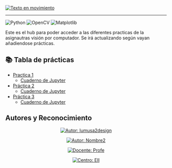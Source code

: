 <div style="center">

[![Texto en movimiento](https://readme-typing-svg.herokuapp.com?font=Fira+Code&size=25&duration=1500&pause=9000&color=8A36D2&center=true&vCenter=true&width=400&height=50&lines=Visión+por+computador)]()




---

![Python](https://img.shields.io/badge/python-3.10-blue?logo=python)
![OpenCV](https://img.shields.io/badge/OpenCV-Enabled-green?logo=opencv)
![Matplotlib](https://img.shields.io/badge/Matplotlib-Graphs-orange?logo=plotly)

</div>

Este es el hub para poder acceder a las diferentes practicas de la asignautras visión por computador. Se irá actualizando según vayan añadiendose prácticas.


 ## 📚 Tabla de prácticas

- [Practica 1](./prac1/README.md)
    - [Cuaderno de Jupyter](./prac1/VC_P1.ipynb)
- [Práctica 2](./P2/README.md)
    - [Cuaderno de Jupyter](./P2/VC_P2.ipynb)
- [Práctica 3](./P3/README.md)
    - [Cuaderno de Jupyter](./P3/VC_P3.ipynb)




## Autores y Reconocimiento

<div align="center">

[![Autor: lumusa2design](https://img.shields.io/badge/Autor-lumusa2design-8A36D2?style=for-the-badge&logo=github&logoColor=white)](https://github.com/lumusa2design)

[![Autor: Nombre2](https://img.shields.io/badge/Autor-guillecab7-6A5ACD?style=for-the-badge&logo=github&logoColor=white)](https://github.com/guillecab7)

[![Docente: Profe](https://img.shields.io/badge/Docente-OTSEDOM-0E7AFE?style=for-the-badge&logo=googlescholar&logoColor=white)](https://github.com/otsedom)

[![Centro: EII](https://img.shields.io/badge/Centro-Escuela%20de%20Ingenier%C3%ADa%20Inform%C3%A1tica-00A86B?style=for-the-badge)](https://www.eii.ulpgc.es/es)

</div>











